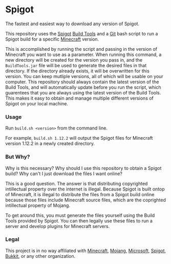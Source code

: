 # Spigot

The fastest and easiest way to download any version of Spigot.

This repository uses the [Spigot](https://www.spigotmc.org/) [Build Tools](https://www.spigotmc.org/wiki/buildtools/) and a [Git](https://git-scm.com/) bash script to run a Spigot build for a specific [Minecraft](https://minecraft.net) version.

This is accomplished by running the script and passing in the version of Minecraft you want to use as a parameter. When running this command, a new directory will be created for the version you pass in, and the `BuildTools.jar` file will be used to generate the desired files in that directory. If the directory already exists, it will be overwritten for this version. You can keep mutliple versions, all of which will be usable on your computer. This repository should always contain the latest version of the Build Tools, and will automatically update before you run the script, which guarentees that you are always using the latest version of the Build Tools. This makes it easy to obtain and manage multiple different versions of Spigot on your local machine.

### Usage

Run `build.sh <version>` from the command line.

For example, `build.sh 1.12.2` will output the Spigot files for Minecraft version 1.12.2 in a newly created directory.

### But Why?

Why is this necessary? Why should I use this repository to obtain a Spigot build? Why can't I just download the files I want online?

This is a good question. The answer is that distributing copyrighted intillectual property over the internet is illegal. Because Spigot is built ontop of Minecraft, it is illegal to distribute the files from a Spigot build online because those files include Minecraft source files, which are the coprighted intillectual property of Mojang.

To get around this, you must generate the files yourself using the Build Tools provided by Spigot. You can then legally use these files to run a server and develop plugins for Minecraft servers.

### Legal

This project is in no way affiliated with [Minecraft](https://minecraft.net), [Mojang](https://mojang.com), [Microsoft](https://www.microsoft.com/en-us/), [Spigot](https://www.spigotmc.org/), [Bukkit](https://bukkit.org/), or any other organization.
